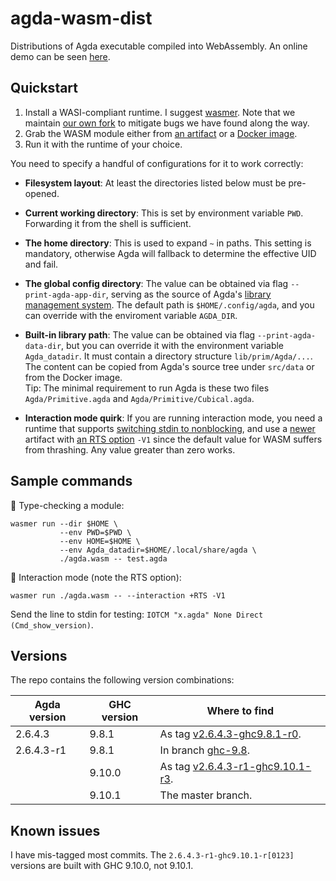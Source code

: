 # agda-wasm-dist

Distributions of Agda executable compiled into WebAssembly. An online demo can be seen [here](https://observablehq.com/@qbane/agda-web).

## Quickstart

1. Install a WASI-compliant runtime. I suggest [wasmer](https://wasmer.io/). Note that we maintain [our own fork](https://github.com/agda-web/wasmer) to mitigate bugs we have found along the way.
2. Grab the WASM module either from [an artifact](https://github.com/agda-web/agda-wasm-dist/actions) or a [Docker image](https://github.com/agda-web/agda-wasm-dist/pkgs/container/agda-wasm-dist).
3. Run it with the runtime of your choice.

You need to specify a handful of configurations for it to work correctly:

- **Filesystem layout**: At least the directories listed below must be pre-opened.

- **Current working directory**: This is set by environment variable `PWD`. Forwarding it from the shell is sufficient.

- **The home directory**: This is used to expand `~` in paths. This setting is mandatory, otherwise Agda will fallback to determine the effective UID and fail.

- **The global config directory**: The value can be obtained via flag `--print-agda-app-dir`, serving as the source of Agda's [library management system](https://agda.readthedocs.io/en/latest/tools/package-system.html#package-system). The default path is `$HOME/.config/agda`, and you can override with the enviroment variable `AGDA_DIR`.

- **Built-in library path**: The value can be obtained via flag `--print-agda-data-dir`, but you can override it with the environment variable `Agda_datadir`. It must contain a directory structure `lib/prim/Agda/...`. The content can be copied from Agda's source tree under `src/data` or from the Docker image. \
  Tip: The minimal requirement to run Agda is these two files `Agda/Primitive.agda` and `Agda/Primitive/Cubical.agda`.

- **Interaction mode quirk**: If you are running interaction mode, you need a runtime that supports [switching stdin to nonblocking](https://hackmd.io/@q/wasi-nonblocking-stdin), and use a [newer](https://github.com/agda-web/agda-wasm-dist/commit/a3d2a3112960a27ac51bd8a9e0a41c342a97dca3) artifact with [an RTS option](https://downloads.haskell.org/ghc/9.8.1/docs/users_guide/profiling.html#rts-flag--V%20%E2%9F%A8secs%E2%9F%A9) `-V1` since the default value for WASM suffers from thrashing. Any value greater than zero works.

## Sample commands

🔖 Type-checking a module:

```
wasmer run --dir $HOME \
           --env PWD=$PWD \
           --env HOME=$HOME \
           --env Agda_datadir=$HOME/.local/share/agda \
           ./agda.wasm -- test.agda
```

🔖 Interaction mode (note the RTS option):

```
wasmer run ./agda.wasm -- --interaction +RTS -V1
```

Send the line to stdin for testing: `IOTCM "x.agda" None Direct (Cmd_show_version)`.

## Versions

The repo contains the following version combinations:

| Agda version | GHC version | Where to find |
|--------------|-------------|---------------|
| 2.6.4.3      | 9.8.1       | As tag [v2.6.4.3-ghc9.8.1-r0](https://github.com/agda-web/agda-wasm-dist/releases/tag/v2.6.4.3-ghc9.8.1-r0).
| 2.6.4.3-r1   | 9.8.1       | In branch [ghc-9.8](https://github.com/agda-web/agda-wasm-dist/tree/ghc-9.8).
|              | 9.10.0      | As tag [v2.6.4.3-r1-ghc9.10.1-r3](https://github.com/agda-web/agda-wasm-dist/releases/tag/v2.6.4.3-r1-ghc9.10.1-r3).
|              | 9.10.1      | The master branch.

## Known issues

I have mis-tagged most commits. The `2.6.4.3-r1-ghc9.10.1-r[0123]` versions are built with GHC 9.10.0, not 9.10.1.
